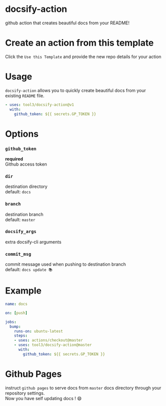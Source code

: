 # docsify-action 
github action that creates beautiful docs from your README!

# Create an action from this template
Click the `Use this Template` and provide the new repo details for your action

# Usage 
`docsify-action` allows you to quickly create beautiful docs from your existing `README` file.
```yaml
- uses: tool3/docsify-action@v1
  with:
    github_token: ${{ secrets.GP_TOKEN }}
```

# Options
### `github_token`
   **required**   
   Github access token
### `dir`
  destination directory   
  default: `docs`
### `branch`
  destination branch   
  default: `master`
### `docsify_args`
  extra docsify-cli arguments   
### `commit_msg`
  commit message used when pushing to destination branch     
  default: `docs update 📚`

# Example
```yaml
name: docs

on: [push]

jobs:
  bump:
    runs-on: ubuntu-latest
    steps:
    - uses: actions/checkout@master
    - uses: tool3/docsify-action@master
      with:
        github_token: ${{ secrets.GP_TOKEN }}
```

# Github Pages
instruct `github pages` to serve docs from `master` docs directory through your repository settings.   
Now you have self updating docs ! :smile:
